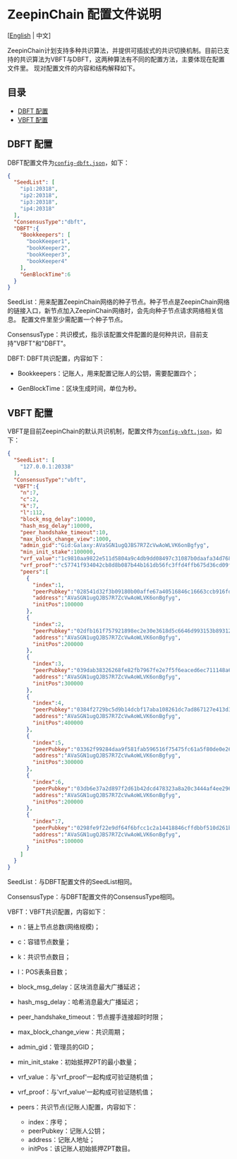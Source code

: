 # ZeepinChain 配置文件说明

[[English](config.md) | 中文]

ZeepinChain计划支持多种共识算法，并提供可插拔式的共识切换机制。目前已支持的共识算法为VBFT与DBFT，这两种算法有不同的配置方法，主要体现在配置文件里。
现对配置文件的内容和结构解释如下。

## 目录
* [DBFT 配置](#dbft-配置)
* [VBFT 配置](#vbft-配置)

## DBFT 配置

DBFT配置文件为[`config-dbft.json`](config-dbft.json)，如下：

```json
{
  "SeedList": [
    "ip1:20318",
    "ip2:20318",
    "ip3:20318",
    "ip4:20318"
  ],
  "ConsensusType":"dbft",
  "DBFT":{
    "Bookkeepers": [
      "bookKeeper1",
      "bookKeeper2",
      "bookKeeper3",
      "bookKeeper4"
    ],
    "GenBlockTime":6
  }
}
```
SeedList：用来配置ZeepinChain网络的种子节点。种子节点是ZeepinChain网络的链接入口，新节点加入ZeepinChain网络时，会先向种子节点请求网络相关信息。
配置文件里至少需配置一个种子节点。

ConsensusType：共识模式，指示该配置文件配置的是何种共识，目前支持"VBFT"和"DBFT"。

DBFT: DBFT共识配置，内容如下：

- Bookkeepers：记账人，用来配置记账人的公钥，需要配置四个；

- GenBlockTime：区块生成时间，单位为秒。

## VBFT 配置

VBFT是目前ZeepinChain的默认共识机制，配置文件为[`config-vbft.json`](config-vbft.json)，如下：

```json
{
  "SeedList": [
    "127.0.0.1:20338"
  ],
  "ConsensusType":"vbft",
  "VBFT":{
    "n":7,
    "c":2,
    "k":7,
    "l":112,
    "block_msg_delay":10000,
    "hash_msg_delay":10000,
    "peer_handshake_timeout":10,
    "max_block_change_view":1000,
    "admin_gid":"Gid:Galaxy:AVaSGN1ugQJBS7R7ZcVwAoWLVK6onBgfyg",
    "min_init_stake":100000,
    "vrf_value":"1c9810aa9822e511d5804a9c4db9dd08497c31087b0daafa34d768a3253441fa20515e2f30f81741102af0ca3cefc4818fef16adb825fbaa8cad78647f3afb590e",
    "vrf_proof":"c57741f934042cb8d8b087b44b161db56fc3ffd4ffb675d36cd09f83935be853d8729f3f5298d12d6fd28d45dde515a4b9d7f67682d182ba5118abf451ff1988",
    "peers":[
      {
        "index":1,
        "peerPubkey":"028541d32f3b09180b00affe67a40516846c16663ccb916fd2db8106619f087527",
        "address":"AVaSGN1ugQJBS7R7ZcVwAoWLVK6onBgfyg",
        "initPos":100000
      },
      {
        "index":2,
        "peerPubkey":"02dfb161f757921898ec2e30e3618d5c6646d993153b89312bac36d7688912c0ce",
        "address":"AVaSGN1ugQJBS7R7ZcVwAoWLVK6onBgfyg",
        "initPos":200000
      },
      {
        "index":3,
        "peerPubkey":"039dab38326268fe82fb7967fe2e7f5f6eaced6ec711148a66fbb8480c321c19dd",
        "address":"AVaSGN1ugQJBS7R7ZcVwAoWLVK6onBgfyg",
        "initPos":300000
      },
      {
        "index":4,
        "peerPubkey":"0384f2729bc5d9b14dcbf17aba108261dc7ad867127e413d3c8bfb4731739687b3",
        "address":"AVaSGN1ugQJBS7R7ZcVwAoWLVK6onBgfyg",
        "initPos":400000
      },
      {
        "index":5,
        "peerPubkey":"03362f99284daa9f581fab596516f75475fc61a5f80de0e268a68430dc7589859c",
        "address":"AVaSGN1ugQJBS7R7ZcVwAoWLVK6onBgfyg",
        "initPos":300000
      },
      {
        "index":6,
        "peerPubkey":"03db6e37a2d897f2d61b42dcd478323a8a20c3444af4ee29653849f38d0bdb67f4",
        "address":"AVaSGN1ugQJBS7R7ZcVwAoWLVK6onBgfyg",
        "initPos":200000
      },
      {
        "index":7,
        "peerPubkey":"0298fe9f22e9df64f6bfcc1c2a14418846cffdbbf510d261bbc3fa6d47073df9a2",
        "address":"AVaSGN1ugQJBS7R7ZcVwAoWLVK6onBgfyg",
        "initPos":100000
      }
    ]
  }
}
```
SeedList：与DBFT配置文件的SeedList相同。

ConsensusType：与DBFT配置文件的ConsensusType相同。

VBFT：VBFT共识配置，内容如下：

- n：链上节点总数(网络规模)；
- c：容错节点数量；
- k：共识节点数目；
- l：POS表条目数；
- block_msg_delay：区块消息最大广播延迟；
- hash_msg_delay：哈希消息最大广播延迟；
- peer_handshake_timeout：节点握手连接超时时限；
- max_block_change_view：共识周期；
- admin_gid：管理员的GID；
- min_init_stake：初始抵押ZPT的最小数量；
- vrf_value：与'vrf_proof'一起构成可验证随机值；
- vrf_proof：与'vrf_value'一起构成可验证随机值；
- peers：共识节点(记账人)配置，内容如下：

	- index：序号；
	- peerPubkey：记账人公钥；
	- address：记账人地址；
	- initPos：该记账人初始抵押ZPT数目。

